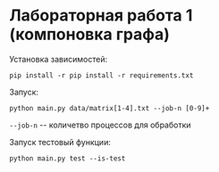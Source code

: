# Лабораторная работа 1 (компоновка графа)

Установка зависимостей:

`pip install -r pip install -r requirements.txt`

Запуск:

`python main.py data/matrix[1-4].txt --job-n [0-9]+`

`--job-n` -- количетво процессов для обработки

Запуск тестовый функции:

`python main.py test --is-test`
